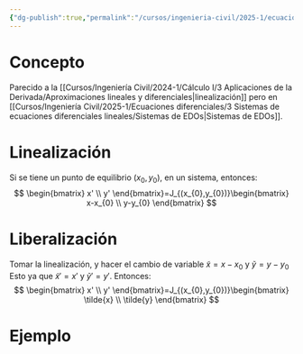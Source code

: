```yaml
---
{"dg-publish":true,"permalink":"/cursos/ingenieria-civil/2025-1/ecuaciones-diferenciales/3-sistemas-de-ecuaciones-diferenciales-lineales/linealizacion-y-liberalizacion-de-un-sistema-de-ed-os-autonomo/","tags":["ExMAT1640"]}
---
```


# Concepto
Parecido a la [[Cursos/Ingeniería Civil/2024-1/Cálculo I/3 Aplicaciones de la Derivada/Aproximaciones lineales y diferenciales\|linealización]] pero en [[Cursos/Ingeniería Civil/2025-1/Ecuaciones diferenciales/3 Sistemas de ecuaciones diferenciales lineales/Sistemas de EDOs\|Sistemas de EDOs]].
# Linealización
Si se tiene un punto de equilibrio $(x_{0},y_{0})$, en un sistema, entonces:
$$
\begin{bmatrix}
x' \\
y'
\end{bmatrix}=J_{(x_{0},y_{0})}\begin{bmatrix}
x-x_{0} \\
y-y_{0}
\end{bmatrix}
$$
# Liberalización
Tomar la linealización, y hacer el cambio de variable $\tilde{x}=x-x_{0}$ y $\tilde{y}=y-y_{0}$
Esto ya que $\tilde{x}'=x'$ y $\tilde{y}'=y'$. Entonces:
$$
\begin{bmatrix}
x' \\
y'
\end{bmatrix}=J_{(x_{0},y_{0})}\begin{bmatrix}
\tilde{x} \\
\tilde{y}
\end{bmatrix}
$$
# Ejemplo